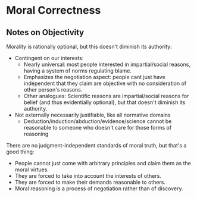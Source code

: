 # Moral Correctness

## Notes on Objectivity

Morality is rationally optional, but this doesn't diminish its authority:

- Contingent on our interests:
	- Nearly universal: most people interested in impartial/social reasons, having a system of norms regulating blame.
	- Emphasizes the negotiation aspect: people cant just have independent that they claim are objective with no consideration of other person's reasons.
	- Other analogues: Scientific reasons are impartial/social reasons for belief (and thus evidentially optional), but that doesn't diminish its authority.
- Not externally necessarily justifiable, like all normative domains
	- Deduction/induction/abduction/evidence/science cannot be reasonable to someone who doesn't care for those forms of reasoning

There are no judgment-independent standards of moral truth, but that's a good thing:

- People cannot just come with arbitrary principles and claim them as the moral virtues.
- They are forced to take into account the interests of others.
- They are forced to make their demands reasonable to others. 
- Moral reasoning is a process of negotiation rather than of discovery.